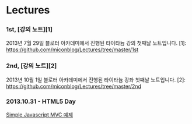 Lectures
========
### 1st, [강의 노트][1]
2013년 7월 29일 블로터 아카데미에서 진행된 타이타늄 강의 첫째날 노트입니다. 
[1]: https://github.com/miconblog/Lectures/tree/master/1st

### 2nd, [강의 노트][2]
2013년 10월 1일 블로터 아카데미에서 진행된 타이타늄 강좌 첫째날 노트입니다. 
[2]: https://github.com/miconblog/Lectures/tree/master/2nd

### 2013.10.31 - HTML5 Day 
[Simple Javascript MVC 예제][3]

[3]: https://github.com/miconblog/Lectures/tree/master/HTML5Day/index.html